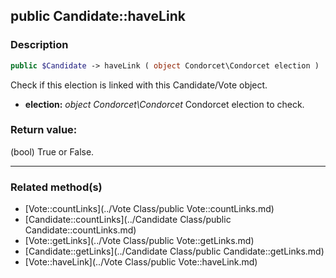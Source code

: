 ## public Candidate::haveLink

### Description    

```php
public $Candidate -> haveLink ( object Condorcet\Condorcet election )
```

Check if this election is linked with this Candidate/Vote object.    
- **election:** *object Condorcet\Condorcet* Condorcet election to check.



### Return value:   

(bool) True or False.


---------------------------------------

### Related method(s)      

* [Vote::countLinks](../Vote Class/public Vote::countLinks.md)    
* [Candidate::countLinks](../Candidate Class/public Candidate::countLinks.md)    
* [Vote::getLinks](../Vote Class/public Vote::getLinks.md)    
* [Candidate::getLinks](../Candidate Class/public Candidate::getLinks.md)    
* [Vote::haveLink](../Vote Class/public Vote::haveLink.md)    
